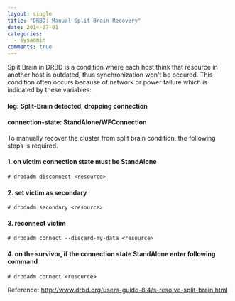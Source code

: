 ```yaml
---
layout: single
title: "DRBD: Manual Split Brain Recovery"
date: 2014-07-01
categories:
  - sysadmin
comments: true
---
```


Split Brain in DRBD is a condition where each host think that resource in another host is outdated, thus synchronization won't be occured. This condition often occurs because of network or power failure which is indicated by these variables:

#### log: Split-Brain detected, dropping connection

#### connection-state: StandAlone/WFConnection

To manually recover the cluster from split brain condition, the following steps is required.

#### 1. on victim connection state must be StandAlone

    # drbdadm disconnect <resource>

#### 2. set victim as secondary

    # drbdadm secondary <resource>

#### 3. reconnect victim

    # drbdadm connect --discard-my-data <resource>

#### 4. on the survivor, if the connection state StandAlone enter following command

    # drbdadm connect <resource>

Reference: <http://www.drbd.org/users-guide-8.4/s-resolve-split-brain.html>
